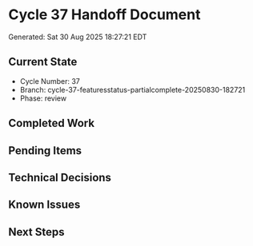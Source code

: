 # Cycle 37 Handoff Document

Generated: Sat 30 Aug 2025 18:27:21 EDT

## Current State
- Cycle Number: 37
- Branch: cycle-37-featuresstatus-partialcomplete-20250830-182721
- Phase: review

## Completed Work
<!-- Updated by each agent as they complete their phase -->

## Pending Items
<!-- Items that need attention in the next phase or cycle -->

## Technical Decisions
<!-- Important technical decisions made during this cycle -->

## Known Issues
<!-- Issues discovered but not yet resolved -->

## Next Steps
<!-- Clear action items for the next agent/cycle -->


